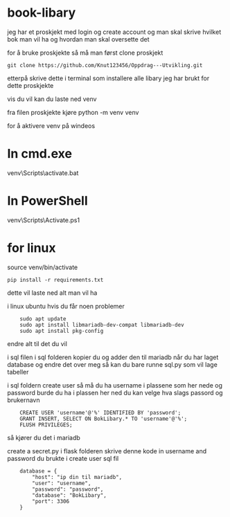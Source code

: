 # book-libary 
jeg har et proskjekt med login og create account og man skal skrive hvilket bok man vil ha og hvordan man skal oversette det

for å bruke proskjekte så må man først clone proskjekt

`git clone https://github.com/Knut123456/Oppdrag---Utvikling.git`

etterpå skrive dette i terminal som installere alle libary jeg har brukt for dette proskjekte

vis du vil kan du laste ned venv 

fra filen proskjekte kjøre
python -m venv venv 

for å aktivere venv på windeos
# In cmd.exe
venv\Scripts\activate.bat
# In PowerShell
venv\Scripts\Activate.ps1

# for linux 
source venv/bin/activate

`pip install -r requirements.txt`

dette vil laste ned alt man vil ha 

i linux ubuntu hvis du får noen problemer 
```
    sudo apt update
    sudo apt install libmariadb-dev-compat libmariadb-dev
    sudo apt install pkg-config
```
endre alt til det du vil

i sql filen i sql folderen kopier du og adder den til mariadb
når du har laget database og endre det over meg så kan du bare runne sql.py som vil lage tabeller

i sql foldern create user så må du ha username i plassene som her nede og password burde du ha i plassen her ned du kan velge hva slags passord og brukernavn
```
    CREATE USER 'username'@'%' IDENTIFIED BY 'password';    
    GRANT INSERT, SELECT ON BokLibary.* TO 'username'@'%';
    FLUSH PRIVILEGES;
```
så kjører du det i mariadb

create a secret.py i flask folderen
skrive denne kode
in username and password du brukte i create user sql fil
```
    database = {
        "host": "ip din til mariadb",
        "user": "username",
        "password": "password", 
        "database": "BokLibary",
        "port": 3306 
    }
```



